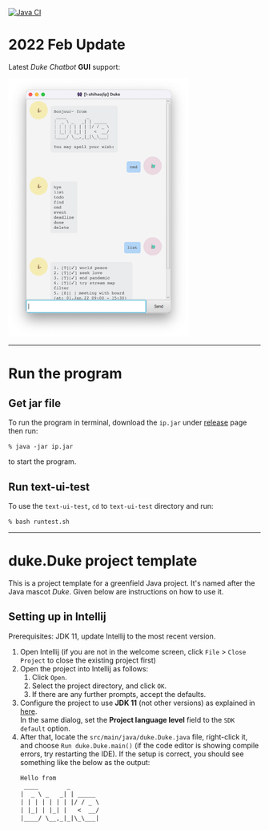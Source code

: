 [![Java CI](https://github.com/l-shihao/ip/actions/workflows/gradle.yml/badge.svg)](https://github.com/l-shihao/ip/actions/workflows/gradle.yml)
# 2022 Feb Update
Latest _Duke Chatbot_ **GUI** support:

<img src="docs/pic/dukegui.png" width="360">

----
# Run the program 

## Get jar file
To run the program in terminal, download the `ip.jar` under [release](https://github.com/l-shihao/ip/releases/tag/A-Release) page then run: 
```
% java -jar ip.jar 
```
to start the program. 


## Run text-ui-test
To use the `text-ui-test`, `cd` to `text-ui-test` directory and run: 
```
% bash runtest.sh
```

----
# duke.Duke project template

This is a project template for a greenfield Java project. It's named after the Java mascot _Duke_. Given below are instructions on how to use it.

## Setting up in Intellij

Prerequisites: JDK 11, update Intellij to the most recent version.

1. Open Intellij (if you are not in the welcome screen, click `File` > `Close Project` to close the existing project first)
1. Open the project into Intellij as follows:
   1. Click `Open`.
   1. Select the project directory, and click `OK`.
   1. If there are any further prompts, accept the defaults.
1. Configure the project to use **JDK 11** (not other versions) as explained in [here](https://www.jetbrains.com/help/idea/sdk.html#set-up-jdk).<br>
   In the same dialog, set the **Project language level** field to the `SDK default` option.
3. After that, locate the `src/main/java/duke.Duke.java` file, right-click it, and choose `Run duke.Duke.main()` (if the code editor is showing compile errors, try restarting the IDE). If the setup is correct, you should see something like the below as the output:
   ```
   Hello from
    ____        _        
   |  _ \ _   _| | _____ 
   | | | | | | | |/ / _ \
   | |_| | |_| |   <  __/
   |____/ \__,_|_|\_\___|
   ```
